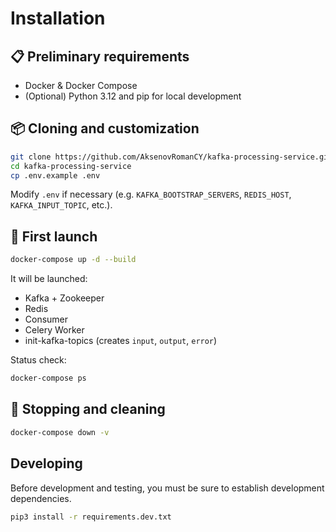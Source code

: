 # Installation

## 📋 Preliminary requirements

- Docker & Docker Compose
- (Optional) Python 3.12 and pip for local development

## 📦 Cloning and customization

```bash
git clone https://github.com/AksenovRomanCY/kafka-processing-service.git
cd kafka-processing-service
cp .env.example .env
```

Modify `.env` if necessary (e.g. `KAFKA_BOOTSTRAP_SERVERS`, `REDIS_HOST`, `KAFKA_INPUT_TOPIC`, etc.).

## 🚀 First launch

```bash
docker-compose up -d --build
```

It will be launched:
- Kafka + Zookeeper
- Redis
- Consumer
- Celery Worker
- init-kafka-topics (creates `input`, `output`, `error`)

Status check:
```bash
docker-compose ps
```

## 🧹 Stopping and cleaning

```bash
docker-compose down -v
```

## Developing

Before development and testing, you must be sure to establish development dependencies.
```bash
pip3 install -r requirements.dev.txt
```

